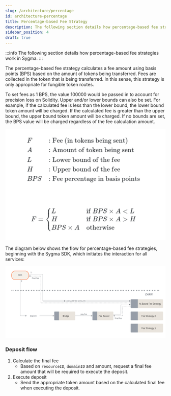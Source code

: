 ```yaml
---
slug: /architecture/percentage
id: architecture-percentage
title: Percentage-based Fee Strategy
description: The following section details how percentage-based fee strategies work in Sygma.
sidebar_position: 4
draft: true
---
```


:::info
The following section details how percentage-based fee strategies work in Sygma.
:::

The percentage-based fee strategy calculates a fee amount using basis points (BPS) based on the amount of tokens being transferred. Fees are collected in the token that is being transferred. In this sense, this strategy is only appropriate for fungible token routes. 

To set fees as 1 BPS, the value 100000 would be passed in to account for precision loss on Solidity. Upper and/or lower bounds can also be set. For example, if the calculated fee is less than the lower bound, the lower bound token amount will be charged. If the calculated fee is greater than the upper bound, the upper bound token amount will be charged. If no bounds are set, the BPS value will be charged regardless of the fee calculation amount. 

![](../../../static/assets/percentage-formula-general.png)

The diagram below shows the flow for percentage-based fee strategies, beginning with the Sygma SDK, which initiates the interaction for all services:

![](../../../static/assets/percentage-fee-general.png)

### Deposit flow

1) Calculate the final fee
   - Based on `resourceID`, `domainID` and amount, request a final fee amount that will be required to execute the deposit.
2) Execute deposit
   - Send the appropriate token amount based on the calculated final fee when executing the deposit.